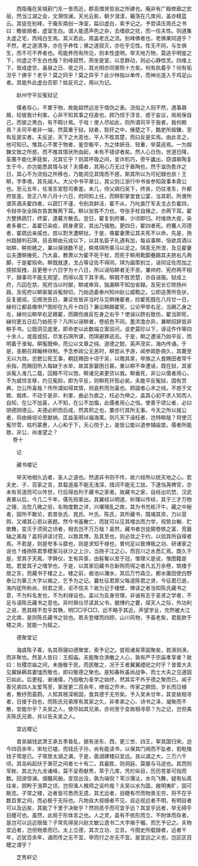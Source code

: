 <!-- { "loadSidebar": true } -->
　　西隐庵在吴城葑门东一舍而近，郡高僧贤哲翁之所建也。庵非有广殿修廊之宏丽，然当江湖之会，文漪惊澜，天光云影，朝夕滉漾，簸荡在几席间，盖亦精蓝云。其徒在别峰，于庵东南创一净室，扁曰虚白，索予记之。予尝读庄周氏之书曰：瞻彼阕者，虚室生白。谓人能遗声色之杂，去嗜欲之扰，而一任夫性。则道集太虚之宅，而纯白生焉。其义若此，周盖老氏之流。别峰佛者也，老佛果同道乎？不然，老之道清净，亦在乎养性；佛之道寂灭，亦在乎见性。性无不同，与生俱生，而不可不养者也。苟能养而有所见，则本性虚明，举天地万物，莫逃乎明鉴之下，何虚之不生白也哉？别峰寂然，燕坐是室，以息群动，则必心静性灵。四维上下，皆成虚空，虽昼之日、夜之月，其光明亦同普照十方矣。何有执着乎？何有垢湼乎？佛乎？老乎？莫之同乎？莫之异乎？此少林指以单传，而神光遂入于鸡足山者。其能外此虚白否耶？姑反讯之，用以为记。

　　赵州守平反寃狱记

　　儒者存心，不累于物，故能超然远览于情伪之表。流俗之人则不然，遇事屑屑，较彼我计利害。心非不知其事之枉直也，顾乃怵于浮言、惑于妄议，局局保自己，而彼之黒白，有不暇计焉。于戏！使人尽如此，则所谓司平于我者，我何赖焉？夫司平者非一端，然莫重于狱。狱者，狴犴之中，捶楚之下，酷吏所煅錬，至有反是实者。夫反逆，天下之大恶也，平人不胜其楚，而曰反是实焉。由此言之，他可知已。惟其心不累于物者，鉴空衡平，为之体妍丑、轻重，举莫逃焉。一为煅錬文致之所惑，而不推其情状所由起，未有不错谬者矣。然人心日伪，世道日降，荃蕙不能化茅莸矣，况其它乎？则其呼吸之间，变诈机巧，旁午蠭出，窃谓皋陶复生于今，亦岂能悉其情与状？夫儒者，其用心万无过于皋陶也，然于滋伪愈诈之日，其心不为流俗之所移也，乃能洞见其情而不惑，斯其所以为可纪録也欤！王畊，字季境，其先闽人。大父中书平章公，其父则江浙行中书省参知政事本斋公也。至元五年，任淮东宣慰司奏差。未几，侍父病归吴下，终丧，仍往淮东，升都府宣差。至正八年八月十六日，府同知上任，而畊职掌堂食公宴，当其职。所隶所谓茶酒夫翟四者，以蔬饤不谨，令别具鲜洁，翟不从，乃叱直厅军夫戈占负翟四，令狱卒张全隔衣笞其臀两下耳。畊以张笞不力也，夺张手杖自捶之，亦两下耳。翟方整换蔬饤，终宴，逮暮方散去。翌日，翟复到府署，少顷即归。时维扬大疫，染者多暴亡，盖翟已染疫，顾身隶官，其出乃强勉。更四日，翟四者死。府饔人邓德者，翟疏远亲戚也，尝以割烹遭畊挞，于是，嗾翟妻萧讼其夫死不以命。先是，扬州路録判石琪，目击畊由元戎以下，以其名臣子礼遇有加，每谄事畊，恒欲具酒以啖畊，畊拒絶之，兼以驿骑数不足，畊烙琪所乘马以足之。琪恚无所泄，及见翟妻讼夫遭畊捶死，乃大喜，教萧以为翟不死于杖，而死于畊用靴脚疉踢其夫脐右凡两脚，于是翟殒命。畊既就逮，戈占等证佐不得同，琪为画策别立，诬同证佐而加之搒掠驱拽，且更卷十六日字为十八日，所以诬陷畊者无不至。兼帅府、宪府两不相干，録事司不能无观望，而得以高下其手焉。畊既不胜苦楚，亦自诬服。狱成上府，凡囚在禁，宪府当以时献，畊或审异，独漏畊不知加省録。及宪长它除扬州路，及宪府以畊家属诉寃频切，乃始选委泰州知州赵公威鞫之。公即追萧所告状，反复披阅，见擦洗告日，兼证佐皆非当时与见畊捶翟者，捡翟死既在八月廿一日，縁何江都县缴申尸图却在九月十四日？兼讼畊踢翟死，公论甲举右足，当踢乙身之左，縁何讼畊举右足踢翟，而踢伤痕反在身之右乎？使诚以脐右致伤，翟当即死，縁何更五日后乃始死乎？凡所以诬畊者，卷纸色不同，墨浓澹亦异，兼畊招辞皆非畊手书。公既洞见底里，即命吏以此数端立案驳问，该吏莫珍以下，诬证仵作等四十余人，或首或招，尽发石琪所谋，而琪避罪逃去。于是，畊之遭诬乃始平反，而明着于淮甸。畊寃既伸，而公以文章之纯、道德之懿，英声茂实，海内传诵。于是，圣朝召拜翰林待制。予念参政公无恙时，畊尝从予游，闻参政卧病久，其薨至无以为敛。忠愍公死王事，朝廷赐田十顷于吴，以赡其家，举族之人食赐田者常千余指，而赐田所入每缺于水旱，故其家窭困日甚。重以畊不幸遭诬，既在狱，其家诉寃入淮几二载，囚粮不可以饱，畊诸兄弟更贷以救。畊垂死，非公以儒者用心，不为威怵言移，灼见寃抑，即为平反，则畊死犴狴必矣。夫能平反寃狱，国有赏典，岂公所喜哉？传所谓如得其情，则哀矜而勿喜也。顾諟者心术之纯，不惑于文致、煅炼，不动于是非、利害，曲必为直之，枉必为伸之。盖其心初不求人知而人自知，在公不加喜，人不知，在公不加愠，此儒者用心之恒。使善于颂公者，必曰阴德阴德云。夫德必积而后成，然其积之也，要亦行其所无事。今天之所以报公者，将由掖垣论思献纳，匡益圣明以福海寓。则凡天下诬枉者，岂特畊哉？将使沉寃尽雪，枯朽蒙惠，人心和于下，天心悦于上，是皆公能以道参辅庙堂。儒者所能致，非公，尚谁望之？  
　 
卷十

　　记

　　藏书楼记

　　举天地相久远者，圣人之道也。然道非书则不传，故六经所以统天地之心。若夫史、子、百家之言，其载道虽不能无浅深，措词不能无工拙，下逮刍荛稗官，亦未有背道而可以传世，行后得齿列于藏书之家者。故藏书之家，自经出坑焚、汉武表章以后，今几二千年，儒先班辈出。其翼经以明道，析理以传经，其于三才万物之理，治忽几微之验，名物度数之详，兴壊理乱之故，其为书充栋汗牛。藏之中秘者，固所不敢论，若昔张氏、晁氏、叶氏、陈氏，其所藏书，既竭其资，力以营购，又竭其心思以表题。然今书虽散亡，而犹可以见其嗜古而力学，视筑台榭、贮歌舞，变灭于须臾之顷者，相去岂不万万哉？虽然，藏书者岂徒鬬卷帙之富、竞籖轴之美哉？盖将讲读讨究，以致其博。及其至也，则必敛之于约，以验其所自得者焉。不若是，则是夸多斗靡也，则是求知干禄也，曽何足以致博极之功、研诸家之说也？维扬陈君季模家马驮沙之上沙，当扬子江之心，而百川之水悉汇焉。既久于是，至其子天鳯，字舜仪，生有异禀，由髫鬌以至于冠，惟理义是说，惟图籍是耽。君爱其子之嗜学也，于是，以其家旧藏书合新购而得之者凡五万余卷，筑楼于居之东，而藏书于楼之上。楼之前，凿池以潴水，其后万竹森立。都水庸田使白野泰公为篆三大字以揭之，乞予为之记。曩杜征君原父每道陈君之贤，今征君已逝，海内犹所称尚，则君之贤，讵不信夫？故为记于楼壁，俾读之者当知陈氏藏书之意，不为科名发也，不为利禄设也。盖以为反身穷理，非诚有志于圣贤之学者，不足与语陈氏藏书之意也。异时舜仪尽读其父书，据博约之要，探天人之际，外功利之说，悉其精不忽乎其觕，明□□乎□□，远不略乎其近。声望学业，充然被大江之北南，是则陈氏藏书之验也。若夫登楼而四顾，山川风物，予虽老矣，君能款于楼之央，犹能一为赋之。

　　德聚堂记

　　海虞陈子善，名其燕寝曰德聚堂，索予记之。尝观诸易萃固聚矣，若涣则涣，而非聚也。然圣人皆曰：王假庙。夫能聚合涣散之人心，孰有严于宗庙孝享者？故曰：社稷宗庙之间，未施敬于民，而民敬之，况于王者翼翼禋祀之时乎？昔晋大夫见冀缺耨其妻馌而敬也，即曰敬德之聚也。是知春秋虽尚战争，而士大夫之见道固已如此。后更程、谢诸儒，乃指敬为圣学之始终，然其实不外乎德之聚而已。闻子善兄弟四人友爱笃至，家居更二百余年，缭垣之乔木，传家之腴田，岁长而日植者，敷纾而荟蔚。人知其根深柢固，食其德于无穷矣。予入吴未廿年，其变故相寻者，日接于目也，而陈氏兄弟厚有其家之久，非孝弟之心、诗书之泽，凝聚而不散，安能尔乎？夫吴之人，使尽如其兄弟，亦何至于变故相寻耶？为之记，岂但美夫陈氏兄弟，并以告夫吴之人。

　　宜远楼记

　　昔吴越钱武肃王承五季昏乱，据有浙东、西，更三世、四王，挈其国归宋。迨今四百余年，宋社已墟，而钱氏子孙，尚有能读书，以保其门阀而不坠者，若毗陵钱子常是已。子常居太湖之漘，于是，面湖建楼曰宜远。良以湖之大，三万六千顷，其岛屿起伏于渺茫之间者七十有二，其最胜，则洞庭、莫厘与马迹也。其西则军帐、其北为九龙诸峰，莫不呈奇献秀，萃于几席，凭栏纵目，历历苍翠可指而数。回波惊澜，烟颿风舶，变现出没，孰为端倪？苇沙蒲沚，水鸟飞舞，疑有仙真往来，顾盻于滉莽之顷，岂但渔人楫师之讴吟哉？夫吴以水为国，敞明夷旷，固可眺览。子常之楼，近者皆可悉而无遗，其尤远者，目睫有尽而物景无穷，将不在乎数百里之间，而必极于无际也。凡物自大视细者不见，自近视远者不明，有明目者可以及远矣，其能了千里于决眦乎？然则恶乎而可宜乎远？其宜乎远者，举无碍乎目睫可也。虽然，此局于形体言之也。人之灵，盖有不依形而立、不附体而存者，是岂可以远近限哉？子常先得吴兴赵文敏公遗书二大字揭于楣，而乞予记之。夫物宜远者，岂但物景而已。太上立德，其次立功、立言。今图史所载録者，远者千年，近犹百余年，诵而传之无不宜，举而行之亦无不宜。是宜远之义也，岂区区目睫之谓乎？

　　芝秀轩记

